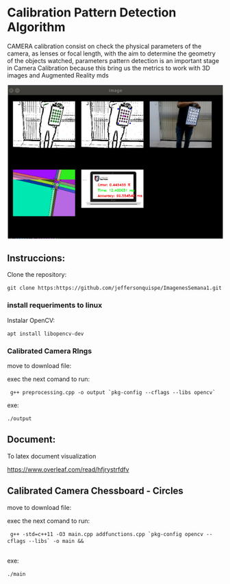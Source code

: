 # Calibration Pattern Detection Algorithm 
CAMERA calibration  consist  on  check  the
physical   parameters   of   the   camera,   as lenses or focal length, with the aim to determine
the geometry of the objects watched, parameters pattern detection is an important stage in Camera Calibration because this bring us the metrics to work with 3D images and Augmented Reality
mds

![Alt text](images/Fig2.png?raw=true "Title")

## Instruccions:

Clone the repository:
```
git clone https:https://github.com/jeffersonquispe/ImagenesSemana1.git
``` 

### install requeriments to linux

Instalar OpenCV:

```
apt install libopencv-dev
```


### Calibrated Camera RIngs
move to download file:

exec the next comand to run:

```
 g++ preprocessing.cpp -o output `pkg-config --cflags --libs opencv`

```

exe:
```
./output
```
## Document:
To latex document visualization

https://www.overleaf.com/read/hfjrystrfdfv


## Calibrated Camera Chessboard -  Circles
move to download file:

exec the next comand to run:

```
 g++ -std=c++11 -O3 main.cpp addfunctions.cpp `pkg-config opencv --cflags --libs` -o main && 


```

exe:
```
./main
```
